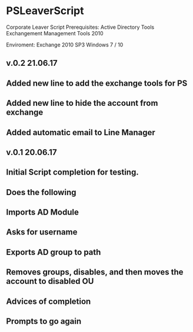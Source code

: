 # PSLeaverScript
Corporate Leaver Script
Prerequisites:
Active Directory Tools
Exchangement Management Tools 2010

Enviroment:
Exchange 2010 SP3
Windows 7 / 10

## v.0.2 21.06.17
## Added new line to add the exchange tools for PS
## Added new line to hide the account from exchange
## Added automatic email to Line Manager
##
## v.0.1 20.06.17
## Initial Script completion for testing. 
## Does the following
## Imports AD Module
## Asks for username
## Exports AD group to path
## Removes groups, disables, and then moves the account to disabled OU
## Advices of completion
## Prompts to go again
